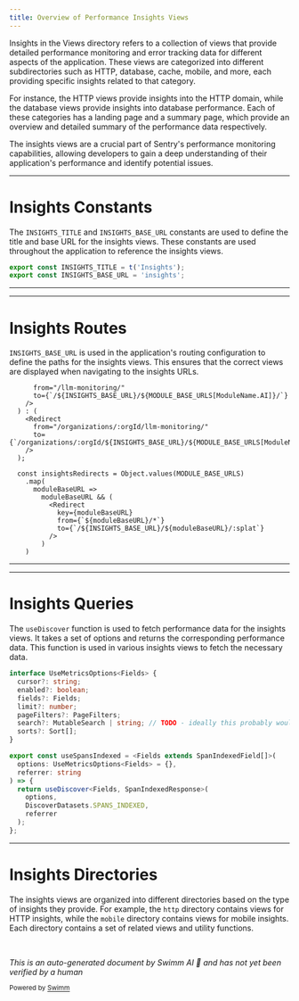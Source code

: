 ```yaml
---
title: Overview of Performance Insights Views
---
```

Insights in the Views directory refers to a collection of views that provide detailed performance monitoring and error tracking data for different aspects of the application. These views are categorized into different subdirectories such as HTTP, database, cache, mobile, and more, each providing specific insights related to that category.

For instance, the HTTP views provide insights into the HTTP domain, while the database views provide insights into database performance. Each of these categories has a landing page and a summary page, which provide an overview and detailed summary of the performance data respectively.

The insights views are a crucial part of Sentry's performance monitoring capabilities, allowing developers to gain a deep understanding of their application's performance and identify potential issues.

<SwmSnippet path="/static/app/views/insights/settings.ts" line="62">

---

# Insights Constants

The `INSIGHTS_TITLE` and `INSIGHTS_BASE_URL` constants are used to define the title and base URL for the insights views. These constants are used throughout the application to reference the insights views.

```typescript
export const INSIGHTS_TITLE = t('Insights');
export const INSIGHTS_BASE_URL = 'insights';
```

---

</SwmSnippet>

<SwmSnippet path="/static/app/routes.tsx" line="1436">

---

# Insights Routes

`INSIGHTS_BASE_URL` is used in the application's routing configuration to define the paths for the insights views. This ensures that the correct views are displayed when navigating to the insights URLs.

```tsx
      from="/llm-monitoring/"
      to={`/${INSIGHTS_BASE_URL}/${MODULE_BASE_URLS[ModuleName.AI]}/`}
    />
  ) : (
    <Redirect
      from="/organizations/:orgId/llm-monitoring/"
      to={`/organizations/:orgId/${INSIGHTS_BASE_URL}/${MODULE_BASE_URLS[ModuleName.AI]}/`}
    />
  );

  const insightsRedirects = Object.values(MODULE_BASE_URLS)
    .map(
      moduleBaseURL =>
        moduleBaseURL && (
          <Redirect
            key={moduleBaseURL}
            from={`${moduleBaseURL}/*`}
            to={`/${INSIGHTS_BASE_URL}/${moduleBaseURL}/:splat`}
          />
        )
    )
```

---

</SwmSnippet>

<SwmSnippet path="/static/app/views/insights/common/queries/useDiscover.ts" line="17">

---

# Insights Queries

The `useDiscover` function is used to fetch performance data for the insights views. It takes a set of options and returns the corresponding performance data. This function is used in various insights views to fetch the necessary data.

```typescript
interface UseMetricsOptions<Fields> {
  cursor?: string;
  enabled?: boolean;
  fields?: Fields;
  limit?: number;
  pageFilters?: PageFilters;
  search?: MutableSearch | string; // TODO - ideally this probably would be only `Mutable Search`, but it doesn't handle some situations well
  sorts?: Sort[];
}

export const useSpansIndexed = <Fields extends SpanIndexedField[]>(
  options: UseMetricsOptions<Fields> = {},
  referrer: string
) => {
  return useDiscover<Fields, SpanIndexedResponse>(
    options,
    DiscoverDatasets.SPANS_INDEXED,
    referrer
  );
};

```

---

</SwmSnippet>

# Insights Directories

The insights views are organized into different directories based on the type of insights they provide. For example, the `http` directory contains views for HTTP insights, while the `mobile` directory contains views for mobile insights. Each directory contains a set of related views and utility functions.

&nbsp;

*This is an auto-generated document by Swimm AI 🌊 and has not yet been verified by a human*

<SwmMeta version="3.0.0" repo-id="Z2l0aHViJTNBJTNBc2VudHJ5LWRlbW8lM0ElM0FTd2ltbS1EZW1v" repo-name="sentry-demo" doc-type="overview"><sup>Powered by [Swimm](/)</sup></SwmMeta>
